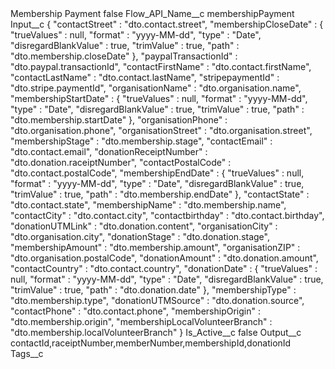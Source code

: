 <?xml version="1.0" encoding="UTF-8"?>
<CustomMetadata xmlns="http://soap.sforce.com/2006/04/metadata" xmlns:xsi="http://www.w3.org/2001/XMLSchema-instance" xmlns:xsd="http://www.w3.org/2001/XMLSchema">
    <label>Membership Payment</label>
    <protected>false</protected>
    <values>
        <field>Flow_API_Name__c</field>
        <value xsi:type="xsd:string">membershipPayment</value>
    </values>
    <values>
        <field>Input__c</field>
        <value xsi:type="xsd:string">{
  &quot;contactStreet&quot; : &quot;dto.contact.street&quot;,
  &quot;membershipCloseDate&quot; : {
    &quot;trueValues&quot; : null,
    &quot;format&quot; : &quot;yyyy-MM-dd&quot;,
    &quot;type&quot; : &quot;Date&quot;,
    &quot;disregardBlankValue&quot; : true,
    &quot;trimValue&quot; : true,
    &quot;path&quot; : &quot;dto.membership.closeDate&quot;
  },
  &quot;paypalTransactionId&quot; : &quot;dto.paypal.transactionId&quot;,
  &quot;contactFirstName&quot; : &quot;dto.contact.firstName&quot;,
  &quot;contactLastName&quot; : &quot;dto.contact.lastName&quot;,
  &quot;stripepaymentId&quot; : &quot;dto.stripe.paymentId&quot;,
  &quot;organisationName&quot; : &quot;dto.organisation.name&quot;,
  &quot;membershipStartDate&quot; : {
    &quot;trueValues&quot; : null,
    &quot;format&quot; : &quot;yyyy-MM-dd&quot;,
    &quot;type&quot; : &quot;Date&quot;,
    &quot;disregardBlankValue&quot; : true,
    &quot;trimValue&quot; : true,
    &quot;path&quot; : &quot;dto.membership.startDate&quot;
  },
  &quot;organisationPhone&quot; : &quot;dto.organisation.phone&quot;,
  &quot;organisationStreet&quot; : &quot;dto.organisation.street&quot;,
  &quot;membershipStage&quot; : &quot;dto.membership.stage&quot;,
  &quot;contactEmail&quot; : &quot;dto.contact.email&quot;,
  &quot;donationReceiptNumber&quot; : &quot;dto.donation.raceiptNumber&quot;,
  &quot;contactPostalCode&quot; : &quot;dto.contact.postalCode&quot;,
  &quot;membershipEndDate&quot; : {
    &quot;trueValues&quot; : null,
    &quot;format&quot; : &quot;yyyy-MM-dd&quot;,
    &quot;type&quot; : &quot;Date&quot;,
    &quot;disregardBlankValue&quot; : true,
    &quot;trimValue&quot; : true,
    &quot;path&quot; : &quot;dto.membership.endDate&quot;
  },
  &quot;contactState&quot; : &quot;dto.contact.state&quot;,
  &quot;membershipName&quot; : &quot;dto.membership.name&quot;,
  &quot;contactCity&quot; : &quot;dto.contact.city&quot;,
  &quot;contactbirthday&quot; : &quot;dto.contact.birthday&quot;,
  &quot;donationUTMLink&quot; : &quot;dto.donation.content&quot;,
  &quot;organisationCity&quot; : &quot;dto.organisation.city&quot;,
  &quot;donationStage&quot; : &quot;dto.donation.stage&quot;,
  &quot;membershipAmount&quot; : &quot;dto.membership.amount&quot;,
  &quot;organisationZIP&quot; : &quot;dto.organisation.postalCode&quot;,
  &quot;donationAmount&quot; : &quot;dto.donation.amount&quot;,
  &quot;contactCountry&quot; : &quot;dto.contact.country&quot;,
  &quot;donationDate&quot; : {
    &quot;trueValues&quot; : null,
    &quot;format&quot; : &quot;yyyy-MM-dd&quot;,
    &quot;type&quot; : &quot;Date&quot;,
    &quot;disregardBlankValue&quot; : true,
    &quot;trimValue&quot; : true,
    &quot;path&quot; : &quot;dto.donation.date&quot;
  },
  &quot;membershipType&quot; : &quot;dto.membership.type&quot;,
  &quot;donationUTMSource&quot; : &quot;dto.donation.source&quot;,
  &quot;contactPhone&quot; : &quot;dto.contact.phone&quot;,
  &quot;membershipOrigin&quot; : &quot;dto.membership.origin&quot;,
  &quot;membershipLocalVolunteerBranch&quot; : &quot;dto.membership.localVolunteerBranch&quot;
}</value>
    </values>
    <values>
        <field>Is_Active__c</field>
        <value xsi:type="xsd:boolean">false</value>
    </values>
    <values>
        <field>Output__c</field>
        <value xsi:type="xsd:string">contactId,raceiptNumber,memberNumber,membershipId,donationId</value>
    </values>
    <values>
        <field>Tags__c</field>
        <value xsi:nil="true"/>
    </values>
</CustomMetadata>
